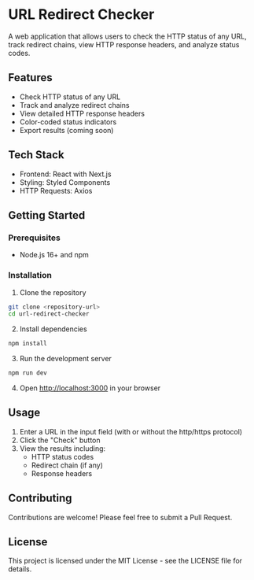 # URL Redirect Checker

A web application that allows users to check the HTTP status of any URL, track redirect chains, view HTTP response headers, and analyze status codes.

## Features

- Check HTTP status of any URL
- Track and analyze redirect chains
- View detailed HTTP response headers
- Color-coded status indicators
- Export results (coming soon)

## Tech Stack

- Frontend: React with Next.js
- Styling: Styled Components
- HTTP Requests: Axios

## Getting Started

### Prerequisites

- Node.js 16+ and npm

### Installation

1. Clone the repository
```bash
git clone <repository-url>
cd url-redirect-checker
```

2. Install dependencies
```bash
npm install
```

3. Run the development server
```bash
npm run dev
```

4. Open [http://localhost:3000](http://localhost:3000) in your browser

## Usage

1. Enter a URL in the input field (with or without the http/https protocol)
2. Click the "Check" button
3. View the results including:
   - HTTP status codes
   - Redirect chain (if any)
   - Response headers
   
## Contributing

Contributions are welcome! Please feel free to submit a Pull Request.

## License

This project is licensed under the MIT License - see the LICENSE file for details. 